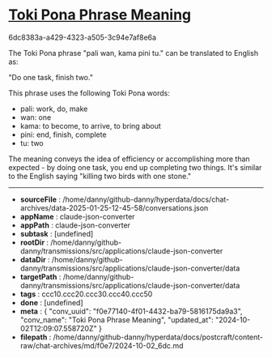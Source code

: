 # [Toki Pona Phrase Meaning](https://claude.ai/chat/f0e77140-4f01-4432-ba79-5816175da9a3)

6dc8383a-a429-4323-a505-3c94e7af8e6a

 The Toki Pona phrase "pali wan, kama pini tu." can be translated to English as:

"Do one task, finish two."

This phrase uses the following Toki Pona words:
- pali: work, do, make
- wan: one
- kama: to become, to arrive, to bring about
- pini: end, finish, complete
- tu: two

The meaning conveys the idea of efficiency or accomplishing more than expected - by doing one task, you end up completing two things. It's similar to the English saying "killing two birds with one stone."

---

* **sourceFile** : /home/danny/github-danny/hyperdata/docs/chat-archives/data-2025-01-25-12-45-58/conversations.json
* **appName** : claude-json-converter
* **appPath** : claude-json-converter
* **subtask** : [undefined]
* **rootDir** : /home/danny/github-danny/transmissions/src/applications/claude-json-converter
* **dataDir** : /home/danny/github-danny/transmissions/src/applications/claude-json-converter/data
* **targetPath** : /home/danny/github-danny/transmissions/src/applications/claude-json-converter/data
* **tags** : ccc10.ccc20.ccc30.ccc40.ccc50
* **done** : [undefined]
* **meta** : {
  "conv_uuid": "f0e77140-4f01-4432-ba79-5816175da9a3",
  "conv_name": "Toki Pona Phrase Meaning",
  "updated_at": "2024-10-02T12:09:07.558720Z"
}
* **filepath** : /home/danny/github-danny/hyperdata/docs/postcraft/content-raw/chat-archives/md/f0e7/2024-10-02_6dc.md